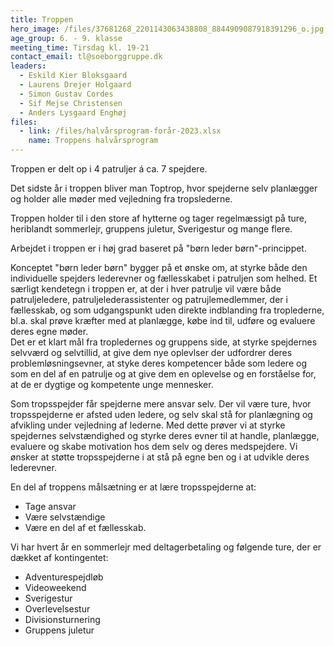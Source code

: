 ```yaml
---
title: Troppen
hero_image: /files/37681268_2201143063438808_8844909087918391296_o.jpg
age_group: 6. - 9. klasse
meeting_time: Tirsdag kl. 19-21
contact_email: tl@soeborggruppe.dk
leaders:
  - Eskild Kier Bloksgaard
  - Laurens Drejer Holgaard
  - Simon Gustav Cordes
  - Sif Mejse Christensen
  - Anders Lysgaard Enghøj
files:
  - link: /files/halvårsprogram-forår-2023.xlsx
    name: Troppens halvårsprogram
---
```

Troppen er delt op i 4 patruljer á ca. 7 spejdere.

Det sidste år i troppen bliver man Toptrop, hvor spejderne selv planlægger og holder alle møder med vejledning fra tropslederne.

Troppen holder til i den store af hytterne og tager regelmæssigt på ture, heriblandt sommerlejr, gruppens juletur, Sverigestur og mange flere.



Arbejdet i troppen er i høj grad baseret på "børn leder børn"-princippet.

Konceptet "børn leder børn" bygger på et ønske om, at styrke både den individuelle spejders lederevner og fællesskabet i patruljen som helhed. Et særligt kendetegn i troppen er, at der i hver patrulje vil være både patruljeledere, patruljelederassistenter og patrujlemedlemmer, der i fællesskab, og som udgangspunkt uden direkte indblanding fra troplederne, bl.a. skal prøve kræfter med at planlægge, købe ind til, udføre og evaluere deres egne møder. \
Det er et klart mål fra tropledernes og gruppens side, at styrke spejdernes selvværd og selvtillid, at give dem nye oplevlser der udfordrer deres problemløsningsevner, at styke deres kompetencer både som ledere og som en del af en patrulje og at give dem en oplevelse og en forståelse for, at de er dygtige og kompetente unge mennesker.

Som tropsspejder får spejderne mere ansvar selv. Der vil være ture, hvor tropsspejderne er afsted uden ledere, og selv skal stå for planlægning og afvikling under vejledning af lederne. Med dette prøver vi at styrke spejdernes selvstændighed og styrke deres evner til at handle, planlægge, evaluere og skabe motivation hos dem selv og deres medspejdere. Vi ønsker at støtte tropsspejderne i at stå på egne ben og i at udvikle deres lederevner. 




En del af troppens målsætning er at lære tropsspejderne at:

* Tage ansvar 
* Være selvstændige 
* Være en del af et fællesskab.

Vi har hvert år en sommerlejr med deltagerbetaling og følgende ture, der er dækket af kontingentet:

* Adventurespejdløb
* Videoweekend
* Sverigestur
* Overlevelsestur
* Divisionsturnering
* Gruppens juletur
